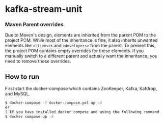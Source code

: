 # kafka-stream-unit

### Maven Parent overrides

Due to Maven's design, elements are inherited from the parent POM to the project POM.
While most of the inheritance is fine, it also inherits unwanted elements like `<license>` and `<developers>` from the parent.
To prevent this, the project POM contains empty overrides for these elements.
If you manually switch to a different parent and actually want the inheritance, you need to remove those overrides.

## How to run

First start the docker-compose which contains ZooKeeper, Kafka, Kafdrop, and MySQL.

```bash
$ docker-compose -f docker-compose.yml up -d
or 
( if you have installed docker compose and using the following command on git bash)
$ docker compose up -d
```